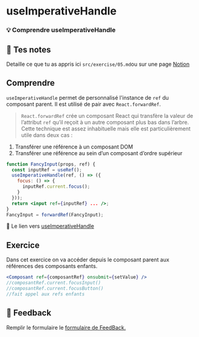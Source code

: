 # useImperativeHandle

### 💡 Comprendre useImperativeHandle

## 📝 Tes notes

Detaille ce que tu as appris ici
`src/exercise/05.md`ou sur une page [Notion](https://go.mikecodeur.com/course-notes-template)

## Comprendre

`useImperativeHandle` permet de personnalisé l'instance de `ref` du composant
parent. Il est utilisé de pair avec `React.forwardRef`.

> `React.forwardRef` crée un composant React qui transfère la valeur de
> l’attribut `ref` qu’il reçoit à un autre composant plus bas dans l’arbre.
> Cette technique est assez inhabituelle mais elle est particulièrement utile
> dans deux cas :

1. Transférer une référence à un composant DOM
2. Transférer une référence au sein d’un composant d’ordre supérieur

```jsx
function FancyInput(props, ref) {
  const inputRef = useRef();
  useImperativeHandle(ref, () => ({
    focus: () => {
      inputRef.current.focus();
    }
  }));
  return <input ref={inputRef} ... />;
}
FancyInput = forwardRef(FancyInput);
```

📑 Le lien vers
[useImperativeHandle](https://fr.reactjs.org/docs/hooks-reference.html#useimperativehandle)

## Exercice

Dans cet exercice on va accéder depuis le composant parent aux références des
composants enfants.

```jsx
<Composant ref={composantRef} onsubmit={setValue} />
//composantRef.current.focusInput()
//composantRef.current.focusButton()
//fait appel aux refs enfants
```

## 🐜 Feedback

Remplir le formulaire le
[formulaire de FeedBack.](https://go.mikecodeur.com/cours-react-avis?entry.1430994900=React%20Hooks%20Avancés&entry.533578441=05%20useImperativeHandle)
